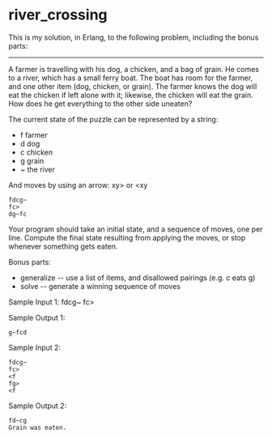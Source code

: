 river_crossing
==============

This is my solution, in Erlang, to the following problem, including the
bonus parts:

------------------------------------------------------------------------

A farmer is travelling with his dog, a chicken, and a bag of grain.  He comes to a river, which has a small ferry boat.  The boat has room for the farmer, and one other item (dog, chicken, or grain).  The farmer knows the dog will eat the chicken if left alone with it; likewise, the chicken will eat the grain.  How does he get everything to the other side uneaten?

The current state of the puzzle can be represented by a string:
* f   farmer
* d   dog
* c   chicken
* g   grain
* ~   the river

And moves by using an arrow: xy> or <xy

```
fdcg~
fc>
dg~fc
```

Your program should take an initial state, and a sequence of moves, one per line.  Compute the final state resulting from applying the moves, or stop whenever something gets eaten.

Bonus parts:
* generalize -- use a list of items, and disallowed pairings (e.g. c eats g)
* solve -- generate a winning sequence of moves

Sample Input 1:
fdcg~
fc>
<f
fd>

Sample Output 1:
```
g~fcd
```

Sample Input 2:
```
fdcg~
fc>
<f
fg>
<f
```

Sample Output 2:
```
fd~cg
Grain was eaten.
```
